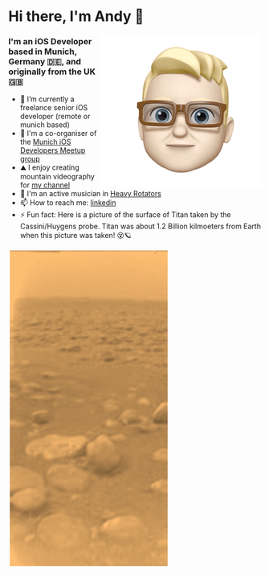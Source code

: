# Hi there, I'm Andy 👋

<img src="andy-emoji.GIF" align="right" />

### I'm an iOS Developer based in Munich, Germany 🇩🇪, and originally from the UK 🇬🇧 

- 🌱 I’m currently a freelance senior iOS developer (remote or munich based)
- 🍕 I'm a co-organiser of the [Munich iOS Developers Meetup group](https://www.meetup.com/The-Munich-iOS-Developers-Meetup)
- ⛰  I enjoy creating mountain videography for [my channel](https://www.youtube.com/channel/UCmt50IAPXu00bLEjJM8AX9w) 
- 🎸 I'm an active musician in [Heavy Rotators](https://soundcloud.com/heavyrotators) 
- 📫 How to reach me: [linkedin](https://www.linkedin.com/in/andy-bell-ios) 
- ⚡ Fun fact: Here is a picture of the surface of Titan taken by the Cassini/Huygens probe. Titan was about 1.2 Billion kilmoeters from Earth when this picture was taken! 😵🪐 

<img src="huygens_titan.jpg">
